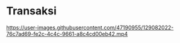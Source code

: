 # Transaksi
https://user-images.githubusercontent.com/47190955/129082022-76c7ad69-fe2c-4c4c-9661-a8c4cd00eb42.mp4
